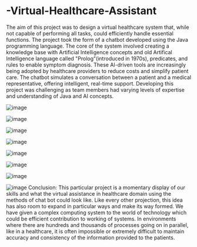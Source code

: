 # -Virtual-Healthcare-Assistant
The aim of this project was to design a virtual healthcare system that, while not capable of performing all tasks, could efficiently handle essential functions. The project took the form of a chatbot developed using the Java programming language. The core of the system involved creating a knowledge base with Artificial Intelligence concepts and old Artifical Intelligence language called "Prolog"(introduced in 1970s), predicates, and rules to enable symptom diagnosis. These AI-driven tools are increasingly being adopted by healthcare providers to reduce costs and simplify patient care. The chatbot simulates a conversation between a patient and a medical representative, offering intelligent, real-time support. Developing this project was challenging as team members had varying levels of expertise and understanding of Java and AI concepts. 



![image](https://github.com/user-attachments/assets/fa4470a6-11ae-49fe-9cac-4da0c1d64fdc)

![image](https://github.com/user-attachments/assets/02986d65-0847-4785-9d47-a94883178f20)

![image](https://github.com/user-attachments/assets/1b8b2223-555c-4aa3-91b0-a10fae89b0c1)

![image](https://github.com/user-attachments/assets/b36fb5b3-e97a-45fd-954e-630fc92ef24e)

![image](https://github.com/user-attachments/assets/6f0336cb-c7b8-4a4f-9018-7ef151156cfa)

![image](https://github.com/user-attachments/assets/d7cfab73-d0f7-4371-8d5c-14776abaeb20)

![image](https://github.com/user-attachments/assets/544c9b66-debd-47a7-bc5b-442f9bfbfd59)

![image](https://github.com/user-attachments/assets/7783eb98-0039-4eb2-8543-64362c606109)
Conclusion: 
This particular project is a momentary display of our skills and what the virtual assistance in 
healthcare domain using the methods of chat bot could look like. Like every other projection, 
this idea has also room to expand in particular ways and make its way formed. We have given a 
complex computing system to the world of technology which could be efficient contribution to 
working of systems. In environments where there are hundreds and thousands of processes going 
on in parallel, like in a healthcare, it is often impossible or extremely difficult to maintain 
accuracy and consistency of the information provided to the patients. 
